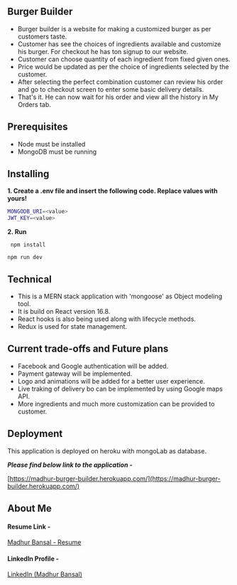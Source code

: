 ## Burger Builder

- Burger builder is a website for making a customized burger as per customers taste.
- Customer has see the choices of ingredients available and customize his burger. For checkout he has ton signup to our website.
- Customer can choose quantity of each ingredient from fixed given ones.
- Price would be updated as per the choice of ingredients selected by the customer.
- After selecting the perfect combination customer can review his order and go to checkout screen to enter some basic delivery details.
- That's it. He can now wait for his order and view all the history in My Orders tab.

## Prerequisites 

- Node must be installed
- MongoDB must be running

## Installing

**1. Create a .env file and insert the following code. Replace values with yours!**

```bash
MONGODB_URI=<value>
JWT_KEY=<value>
```
**2. Run**

` npm install`

` npm run dev `

## Technical 

- This is a MERN stack application with 'mongoose' as Object modeling tool.
- It is build on React version 16.8.
- React hooks is also being used along with lifecycle methods.
- Redux is used for state management.

## Current trade-offs and Future plans

- Facebook and Google authentication will be added.
- Payment gateway will be implemented.
- Logo and animations will be added for a better user experience.
- Live traking of delivery bo can be implemented by using Google maps API.
- More ingredients and much more customization can be provided to customer.

## Deployment

This application is deployed on heroku with mongoLab as database.

***Please find below link to the application -***

[https://madhur-burger-builder.herokuapp.com/](https://madhur-burger-builder.herokuapp.com/)

## About Me

#### Resume Link -
[Madhur Bansal - Resume](https://drive.google.com/file/d/1htbnwF4rNxJd6kMhkHh2xzUcuSC1NS7e/view?usp=sharing)

#### LinkedIn Profile -
[LinkedIn (Madhur Bansal)](https://www.linkedin.com/in/madhur-bansal-b4b694117/)
